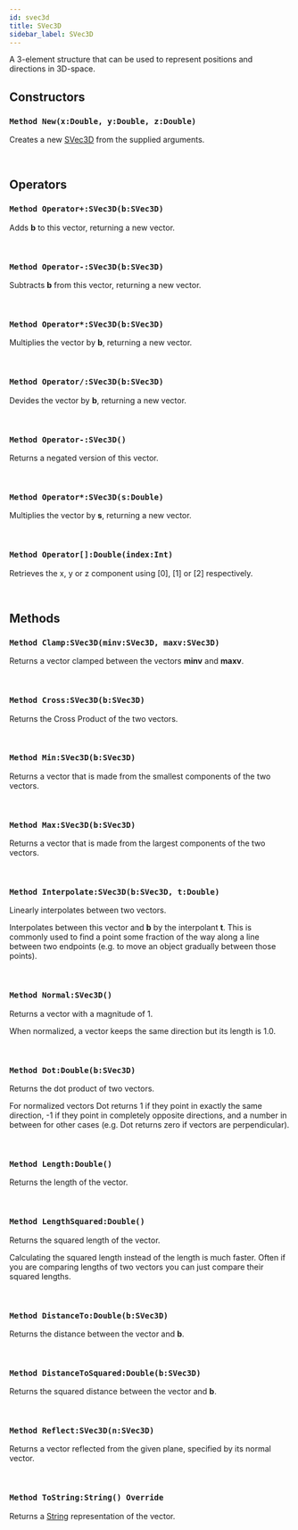 ```yaml
---
id: svec3d
title: SVec3D
sidebar_label: SVec3D
---
```


A 3-element structure that can be used to represent positions and directions in 3D-space.


## Constructors

### `Method New(x:Double, y:Double, z:Double)`

Creates a new [SVec3D](../../../brl/brl.vector/svec3d) from the supplied arguments.

<br/>

## Operators

### `Method Operator+:SVec3D(b:SVec3D)`

Adds <b>b</b> to this vector, returning a new vector.

<br/>

### `Method Operator-:SVec3D(b:SVec3D)`

Subtracts <b>b</b> from this vector, returning a new vector.

<br/>

### `Method Operator*:SVec3D(b:SVec3D)`

Multiplies the vector by <b>b</b>, returning a new vector.

<br/>

### `Method Operator/:SVec3D(b:SVec3D)`

Devides the vector by <b>b</b>, returning a new vector.

<br/>

### `Method Operator-:SVec3D()`

Returns a negated version of this vector.

<br/>

### `Method Operator*:SVec3D(s:Double)`

Multiplies the vector by <b>s</b>, returning a new vector.

<br/>

### `Method Operator[]:Double(index:Int)`

Retrieves the x, y or z component using [0], [1] or [2] respectively.

<br/>

## Methods

### `Method Clamp:SVec3D(minv:SVec3D, maxv:SVec3D)`

Returns a vector clamped between the vectors <b>minv</b> and <b>maxv</b>.

<br/>

### `Method Cross:SVec3D(b:SVec3D)`

Returns the Cross Product of the two vectors.

<br/>

### `Method Min:SVec3D(b:SVec3D)`

Returns a vector that is made from the smallest components of the two vectors.

<br/>

### `Method Max:SVec3D(b:SVec3D)`

Returns a vector that is made from the largest components of the two vectors.

<br/>

### `Method Interpolate:SVec3D(b:SVec3D, t:Double)`

Linearly interpolates between two vectors.

Interpolates between this vector and <b>b</b> by the interpolant <b>t</b>.
This is commonly used to find a point some fraction of the way along a line between two endpoints (e.g. to move an object gradually between those points).


<br/>

### `Method Normal:SVec3D()`

Returns a vector with a magnitude of 1.

When normalized, a vector keeps the same direction but its length is 1.0.


<br/>

### `Method Dot:Double(b:SVec3D)`

Returns the dot product of two vectors.

For normalized vectors Dot returns 1 if they point in exactly the same direction, -1 if they point in completely opposite directions,
and a number in between for other cases (e.g. Dot returns zero if vectors are perpendicular).


<br/>

### `Method Length:Double()`

Returns the length of the vector.

<br/>

### `Method LengthSquared:Double()`

Returns the squared length of the vector.

Calculating the squared length instead of the length is much faster.
Often if you are comparing lengths of two vectors you can just compare their squared lengths.


<br/>

### `Method DistanceTo:Double(b:SVec3D)`

Returns the distance between the vector and <b>b</b>.

<br/>

### `Method DistanceToSquared:Double(b:SVec3D)`

Returns the squared distance between the vector and <b>b</b>.

<br/>

### `Method Reflect:SVec3D(n:SVec3D)`

Returns a vector reflected from the given plane, specified by its normal vector.

<br/>

### `Method ToString:String() Override`

Returns a [String](../../../brl/brl.blitz/#string) representation of the vector.

<br/>

